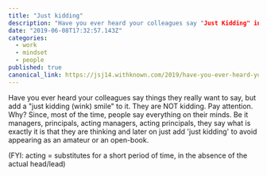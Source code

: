 ```yaml
---
title: "Just kidding"
description: "Have you ever heard your colleagues say "Just Kidding" in the middle of serious meetings and discussions in 1:1(s)... "
date: "2019-06-08T17:32:57.143Z"
categories:
  - work
  - mindset
  - people
published: true
canonical_link: https://jsj14.withknown.com/2019/have-you-ever-heard-your-colleagues-say
---
```

 Have you ever heard your colleagues say things they really want to say, but add a "just kidding (wink) smile" to it. They are NOT kidding. Pay attention. 
 Why? 
 Since, most of the time, people say everything on their minds. Be it managers, principals, acting managers, acting principals, they say what is exactly it is that they are thinking and later on just add 'just kidding' to avoid appearing as an amateur or an open-book.

 (FYI: acting = substitutes for a short period of time, in the absence of the actual head/lead)
